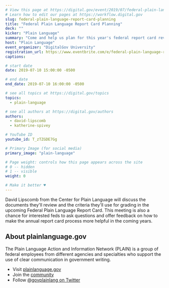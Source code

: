 ```yaml
---
# View this page at https://digital.gov/event/2019/07/federal-plain-language-report-card-planning
# Learn how to edit our pages at https://workflow.digital.gov
slug: federal-plain-language-report-card-planning
title: "Federal Plain Language Report Card Planning"
deck: ""
kicker: "Plain Language"
summary: "Come and help us plan for this year's federal report card review."
host: "Plain Language"
event_organizer: "DigitalGov University"
registration_url: https://www.eventbrite.com/e/federal-plain-language-report-card-planning-registration-63583460843
captions: 

# start date
date: 2019-07-10 15:00:00 -0500

# end date
end_date: 2019-07-10 16:00:00 -0500

# see all topics at https://digital.gov/topics
topics: 
  - plain-language

# see all authors at https://digital.gov/authors
authors: 
  - david-lipscomb
  - katherine-spivey

# YouTube ID
youtube_id: T_zTZGDE7Gg

# Primary Image (for social media)
primary_image: "plain-language"

# Page weight: controls how this page appears across the site
# 0 -- hidden
# 1 -- visible
weight: 0

# Make it better ♥
---
```


David Lipscomb from the Center for Plain Language will discuss the documents they'll review and the criteria they'll use for grading in the upcoming Federal Plain Language Report Card. This meeting is also a chance for interested feds to ask questions and offer feedback on how to make the annual report card process more helpful in the coming years.

## About plainlanguage.gov

The Plain Language Action and Information Network (PLAIN) is a group of federal employees from different agencies and specialties who support the use of clear communication in government writing.

- Visit [plainlanguage.gov](https://www.plainlanguage.gov/)
- Join the [community](https://digital.gov/communities/plain-language/)
- Follow [@govplainlang on Twitter](https://twitter.com/govplainlang)
